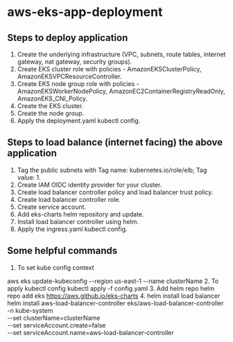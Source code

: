 # aws-eks-app-deployment

## Steps to deploy application

1. Create the underlying infrastructure (VPC, subnets, route tables, internet gateway, nat gateway, security groups).
2. Create EKS cluster role with policies - AmazonEKSClusterPolicy, AmazonEKSVPCResourceController.
3. Create EKS node group role with policies - AmazonEKSWorkerNodePolicy, AmazonEC2ContainerRegistryReadOnly, AmazonEKS_CNI_Policy.
4. Create the EKS cluster.
5. Create the node group.
6. Apply the deployment.yaml kubectl config.

## Steps to load balance (internet facing) the above application

1. Tag the public subnets with Tag name: kubernetes.io/role/elb; Tag value: 1.
2. Create IAM OIDC identity provider for your cluster.
3. Create load balancer controller policy and load balancer trust policy.
4. Create load balancer controller role.
5. Create service account.
6. Add eks-charts helm repository and update.
7. Install load balancer controller using helm.
8. Apply the ingress.yaml kubectl config.

## Some helpful commands

1. To set kube config context

aws eks update-kubeconfig --region us-east-1 --name clusterName
2. To apply kubectl config
kubectl apply -f config.yaml
3. Add helm repo
helm repo add eks https://aws.github.io/eks-charts
4. helm install load balancer
helm install aws-load-balancer-controller eks/aws-load-balancer-controller \
  -n kube-system \
  --set clusterName=clusterName \
  --set serviceAccount.create=false \
  --set serviceAccount.name=aws-load-balancer-controller








